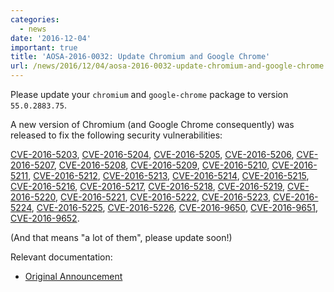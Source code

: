 ```yaml
---
categories:
  - news
date: '2016-12-04'
important: true
title: 'AOSA-2016-0032: Update Chromium and Google Chrome'
url: /news/2016/12/04/aosa-2016-0032-update-chromium-and-google-chrome.html
---
```



Please update your `chromium` and `google-chrome` package to version `55.0.2883.75`.

A new version of Chromium (and Google Chrome consequently) was released to fix the following security vulnerabilities:

[CVE-2016-5203](http://www.cve.mitre.org/cgi-bin/cvename.cgi?name=CVE-2016-5203), [CVE-2016-5204](http://www.cve.mitre.org/cgi-bin/cvename.cgi?name=CVE-2016-5204), [CVE-2016-5205](http://www.cve.mitre.org/cgi-bin/cvename.cgi?name=CVE-2016-5205), [CVE-2016-5206](http://www.cve.mitre.org/cgi-bin/cvename.cgi?name=CVE-2016-5206), [CVE-2016-5207](http://www.cve.mitre.org/cgi-bin/cvename.cgi?name=CVE-2016-5207), [CVE-2016-5208](http://www.cve.mitre.org/cgi-bin/cvename.cgi?name=CVE-2016-5208), [CVE-2016-5209](http://www.cve.mitre.org/cgi-bin/cvename.cgi?name=CVE-2016-5209), [CVE-2016-5210](http://www.cve.mitre.org/cgi-bin/cvename.cgi?name=CVE-2016-5210), [CVE-2016-5211](http://www.cve.mitre.org/cgi-bin/cvename.cgi?name=CVE-2016-5211), [CVE-2016-5212](http://www.cve.mitre.org/cgi-bin/cvename.cgi?name=CVE-2016-5212), [CVE-2016-5213](http://www.cve.mitre.org/cgi-bin/cvename.cgi?name=CVE-2016-5213), [CVE-2016-5214](http://www.cve.mitre.org/cgi-bin/cvename.cgi?name=CVE-2016-5214), [CVE-2016-5215](http://www.cve.mitre.org/cgi-bin/cvename.cgi?name=CVE-2016-5215), [CVE-2016-5216](http://www.cve.mitre.org/cgi-bin/cvename.cgi?name=CVE-2016-5216), [CVE-2016-5217](http://www.cve.mitre.org/cgi-bin/cvename.cgi?name=CVE-2016-5217), [CVE-2016-5218](http://www.cve.mitre.org/cgi-bin/cvename.cgi?name=CVE-2016-5218), [CVE-2016-5219](http://www.cve.mitre.org/cgi-bin/cvename.cgi?name=CVE-2016-5219), [CVE-2016-5220](http://www.cve.mitre.org/cgi-bin/cvename.cgi?name=CVE-2016-5220), [CVE-2016-5221](http://www.cve.mitre.org/cgi-bin/cvename.cgi?name=CVE-2016-5221), [CVE-2016-5222](http://www.cve.mitre.org/cgi-bin/cvename.cgi?name=CVE-2016-5222), [CVE-2016-5223](http://www.cve.mitre.org/cgi-bin/cvename.cgi?name=CVE-2016-5223), [CVE-2016-5224](http://www.cve.mitre.org/cgi-bin/cvename.cgi?name=CVE-2016-5224), [CVE-2016-5225](http://www.cve.mitre.org/cgi-bin/cvename.cgi?name=CVE-2016-5225), [CVE-2016-5226](http://www.cve.mitre.org/cgi-bin/cvename.cgi?name=CVE-2016-5226), [CVE-2016-9650](http://www.cve.mitre.org/cgi-bin/cvename.cgi?name=CVE-2016-9650), [CVE-2016-9651](http://www.cve.mitre.org/cgi-bin/cvename.cgi?name=CVE-2016-9651), [CVE-2016-9652](http://www.cve.mitre.org/cgi-bin/cvename.cgi?name=CVE-2016-9652).

(And that means "a lot of them", please update soon!)

Relevant documentation:

- [Original Announcement](https://googlechromereleases.blogspot.com/2016/12/stable-channel-update-for-desktop.html)